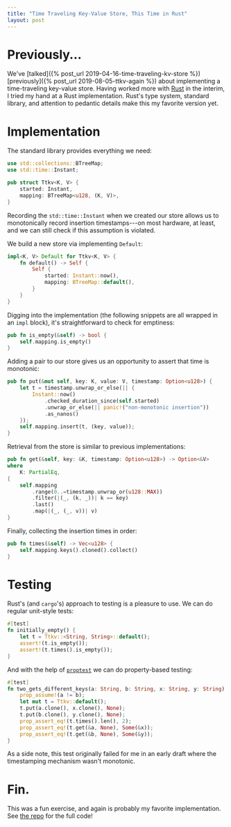 ```yaml
---
title: "Time Traveling Key-Value Store, This Time in Rust"
layout: post
---
```


# Previously...

We've [talked]({% post_url 2019-04-16-time-traveling-kv-store %})
[previously]({% post_url 2019-08-05-ttkv-again %}) about implementing a
time-traveling key-value store.
Having worked more with [Rust](https://www.rust-lang.org/) in the interim, I
tried my hand at a Rust implementation.
Rust's type system, standard library, and attention to pedantic details make
this my favorite version yet.

# Implementation

The standard library provides everything we need:

```rust
use std::collections::BTreeMap;
use std::time::Instant;

pub struct Ttkv<K, V> {
    started: Instant,
    mapping: BTreeMap<u128, (K, V)>,
}
```

Recording the `std::time::Instant` when we created our store allows us to
monotonically record insertion timestamps---on most hardware, at least, and we
can still check if this assumption is violated.

We build a new store via implementing `Default`:

```rust
impl<K, V> Default for Ttkv<K, V> {
    fn default() -> Self {
        Self {
            started: Instant::now(),
            mapping: BTreeMap::default(),
        }
    }
}
```

Digging into the implementation (the following snippets are all wrapped in an
`impl` block), it's straightforward to check for emptiness:


```rust
pub fn is_empty(&self) -> bool {
    self.mapping.is_empty()
}
```

Adding a pair to our store gives us an opportunity to assert that time is
monotonic:

```rust
pub fn put(&mut self, key: K, value: V, timestamp: Option<u128>) {
    let t = timestamp.unwrap_or_else(|| {
        Instant::now()
            .checked_duration_since(self.started)
            .unwrap_or_else(|| panic!("non-monotonic insertion"))
            .as_nanos()
    });
    self.mapping.insert(t, (key, value));
}
```

Retrieval from the store is similar to previous implementations:

```rust
pub fn get(&self, key: &K, timestamp: Option<u128>) -> Option<&V>
where
    K: PartialEq,
{
    self.mapping
        .range(0..=timestamp.unwrap_or(u128::MAX))
        .filter(|(_, (k, _))| k == key)
        .last()
        .map(|(_, (_, v))| v)
}
```

Finally, collecting the insertion times in order:

```rust
pub fn times(&self) -> Vec<u128> {
    self.mapping.keys().cloned().collect()
}
```

# Testing

Rust's (and `cargo`'s) approach to testing is a pleasure to use.
We can do regular unit-style tests:

```rust
#[test]
fn initially_empty() {
    let t = Ttkv::<String, String>::default();
    assert!(t.is_empty());
    assert!(t.times().is_empty());
}
```

And with the help of
[`proptest`](https://docs.rs/proptest/latest/proptest/index.html) we can do
property-based testing:

```rust
#[test]
fn two_gets_different_keys(a: String, b: String, x: String, y: String) {
    prop_assume!(a != b);
    let mut t = Ttkv::default();
    t.put(a.clone(), x.clone(), None);
    t.put(b.clone(), y.clone(), None);
    prop_assert_eq!(t.times().len(), 2);
    prop_assert_eq!(t.get(&a, None), Some(&x));
    prop_assert_eq!(t.get(&b, None), Some(&y));
}
```

As a side note, this test originally failed for me in an early draft where the
timestamping mechanism wasn't monotonic.

# Fin.

This was a fun exercise, and again is probably my favorite implementation.
See [the
repo](https://github.com/genos/Programming/tree/main/workbench/ttkv_rs) for the
full code!
